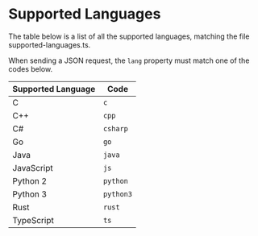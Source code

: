 # Supported Languages

The table below is a list of all the supported languages, matching the file supported-languages.ts.

When sending a JSON request, the `lang` property must match one of the codes below.

| Supported Language | Code      |
|--------------------|-----------|
| C                  | `c`       |
| C++                | `cpp`     |
| C#                 | `csharp`  |
| Go                 | `go`      |
| Java               | `java`    |
| JavaScript         | `js`      |
| Python 2           | `python`  |
| Python 3           | `python3` |
| Rust               | `rust`    |
| TypeScript         | `ts`      |
